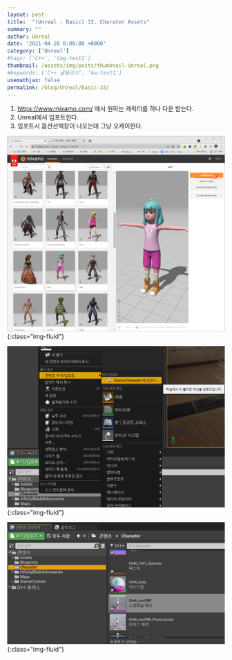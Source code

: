 ```yaml
---
layout: post
title:  "(Unreal : Basic) 33. Charater Assets"
summary: ""
author: Unreal
date: '2021-04-28 0:00:00 +0000'
category: ['Unreal']
#tags: ['C++', 'tag-test1']
thumbnail: /assets/img/posts/thumbnail-Unreal.png
#keywords: ['C++ 글올리기', 'kw-test1']
usemathjax: false
permalink: /blog/Unreal/Basic-33/
---
```


1. https://www.mixamo.com/ 에서 원하는 캐릭터를 하나 다운 받는다.
2. Unreal에서 임포트한다.
3. 임포트시 옵션선택창이 나오는데 그냥 오케이한다.

![](/assets/img/posts/Unreal/Basic-33-1.PNG){:class="img-fluid"}

![](/assets/img/posts/Unreal/Basic-33-2.PNG){:class="img-fluid"}

![](/assets/img/posts/Unreal/Basic-33-3.PNG){:class="img-fluid"}